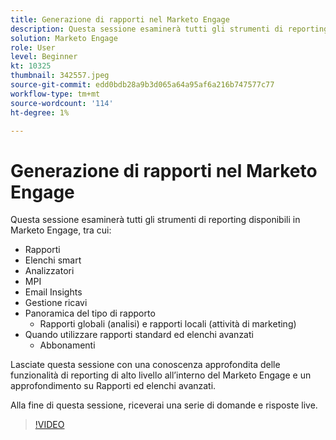 ```yaml
---
title: Generazione di rapporti nel Marketo Engage
description: Questa sessione esaminerà tutti gli strumenti di reporting disponibili in Marketo Engage, inclusi gli elenchi avanzati dei report degli analizzatori MPI e-mail Insights
solution: Marketo Engage
role: User
level: Beginner
kt: 10325
thumbnail: 342557.jpeg
source-git-commit: edd0bdb28a9b3d065a64a95af6a216b747577c77
workflow-type: tm+mt
source-wordcount: '114'
ht-degree: 1%

---
```


# Generazione di rapporti nel Marketo Engage

Questa sessione esaminerà tutti gli strumenti di reporting disponibili in Marketo Engage, tra cui:

* Rapporti
* Elenchi smart
* Analizzatori
* MPI
* Email Insights
* Gestione ricavi
* Panoramica del tipo di rapporto
   * Rapporti globali (analisi) e rapporti locali (attività di marketing)
* Quando utilizzare rapporti standard ed elenchi avanzati
   * Abbonamenti

Lasciate questa sessione con una conoscenza approfondita delle funzionalità di reporting di alto livello all’interno del Marketo Engage e un approfondimento su Rapporti ed elenchi avanzati.

Alla fine di questa sessione, riceverai una serie di domande e risposte live.

>[!VIDEO](https://video.tv.adobe.com/v/342557/?quality=12&learn=on)
